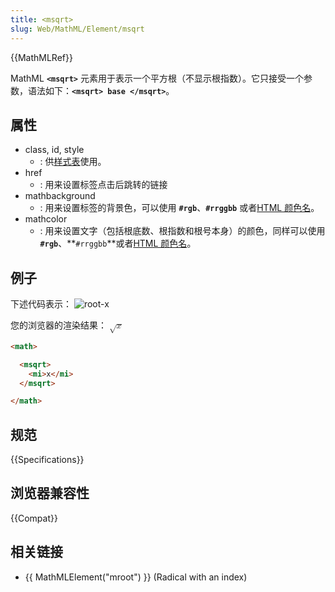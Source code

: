 ```yaml
---
title: <msqrt>
slug: Web/MathML/Element/msqrt
---
```

{{MathMLRef}}

MathML **`<msqrt>`** 元素用于表示一个平方根（不显示根指数）。它只接受一个参数，语法如下：**`<msqrt> base </msqrt>`**。

## 属性

- class, id, style
  - : 供[样式表](/zh-CN/docs/CSS)使用。
- href
  - : 用来设置标签点击后跳转的链接
- mathbackground
  - : 用来设置标签的背景色，可以使用 **`#rgb`**、**`#rrggbb`** 或者[HTML 颜色名](/zh-CN/docs/Web/CSS/color_value)。
- mathcolor
  - : 用来设置文字（包括根底数、根指数和根号本身）的颜色，同样可以使用 **`#rgb`**、**`#rrggbb`**或者[HTML 颜色名](/zh-CN/docs/Web/CSS/color_value)。

## 例子

下述代码表示： ![root-x](/files/3201/msqrt.png)

您的浏览器的渲染结果： <math><msqrt><mi>x</mi></msqrt></math>

```html
<math>

  <msqrt>
    <mi>x</mi>
  </msqrt>

</math>
```

## 规范

{{Specifications}}

## 浏览器兼容性

{{Compat}}

## 相关链接

- {{ MathMLElement("mroot") }} (Radical with an index)
